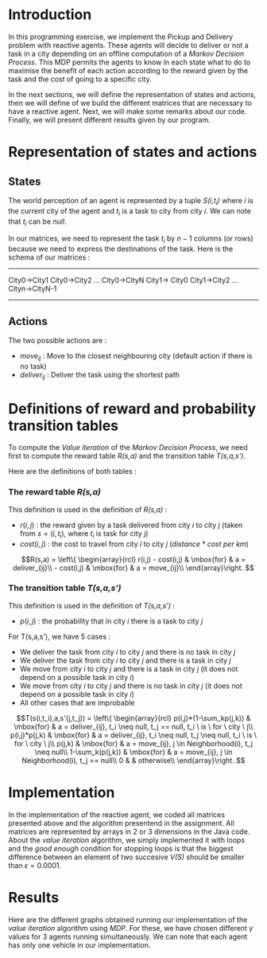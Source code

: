 # Introduction

In this programming exercise, we implement the Pickup and Delivery problem with reactive agents. These agents will decide to deliver or not a task in a city depending on an offline computation of a *Markov Decision Process*. This MDP permits the agents to know in each state what to do to maximise the benefit of each action according to the reward given by the task and the cost of going to a specific city.

In the next sections, we will define the representation of states and actions, then we will define of we build the different matrices that are necessary to have a reactive agent. Next, we will make some remarks about our code. Finally, we will present different results given by our program.

# Representation of states and actions

## States

The world perception of an agent is represented by a tuple *S(i,$t_i$)* where *i* is the current city of the agent and $t_i$ is a task to city from city *i*. We can note that $t_i$ can be *null*.

In our matrices, we need to represent the task $t_i$ by $n-1$ columns (or rows) because we need to express the destinations of the task. Here is the schema of our matrices :

----------------------------------------------------------------------------------------
City0$\rightarrow$City1 City0$\rightarrow$City2 ... City0$\rightarrow$CityN City1$\rightarrow$ City0 City1$\rightarrow$City2 ... Cityn$\rightarrow$CityN-1
-------------- ------------ --- ------------ ------------- ------------ --- ------------

## Actions
The two possible actions are :

- $move_{ij}$ : Move to the closest neighbouring city (default action if there is no task)
- $deliver_{ij}$ : Deliver the task using the shortest path

# Definitions of reward and probability transition tables

To compute the *Value iteration* of the *Markov Decision Process*, we need first to compute the reward table *R(s,a)* and the transition table *T(s,a,s')*.

Here are the definitions of both tables :

### The reward table *R(s,a)*

This definition is used in the definition of *R(s,a)* :

- $r(i,j)$ : the reward given by a task delivered from city *i* to city *j* (taken from $s=(i,t_i)$, where $t_i$ is task for city *j*)
- $cost(i,j)$ : the cost to travel from city *i* to city *j* ($distance * cost \ per \ km$)


$$R(s,a) =
\left\{
  \begin{array}{rcl}
    r(i,j) - cost(i,j) & \mbox{for} & a = deliver_{ij}\\
    - cost(i,j) & \mbox{for} & a = move_{ij}\\
  \end{array}\right.
$$

### The transition table *T(s,a,s')*

This definition is used in the definition of *T(s,a,s')* :

- $p(i,j)$ : the probability that in city *i* there is a task to city *j*

For T(s,a,s'), we have 5 cases :

- We deliver the task from city *i* to city *j* and there is no task in city *j*
- We deliver the task from city *i* to city *j* and there is a task in city *j*
- We move from city *i* to city *j* and there is a task in city *j* (it does not depend on a possible task in city *i*)
- We move from city *i* to city *j* and there is no task in city *j* (it does not depend on a possible task in city *i*)
- All other cases that are improbable


$$T(s(i,t_i),a,s'(j,t_j)) =
\left\{
  \begin{array}{rcl}
    p(i,j)*(1-\sum_kp(j,k)) & \mbox{for} & a = deliver_{ij}, t_i \neq null, t_j == null, t_i \ is \ for \ city \ j\\
    p(i,j)*p(j,k) & \mbox{for} & a = deliver_{ij}, t_i \neq null, t_j \neq null, t_i \ is \ for \ city \ j\\
    p(j,k) & \mbox{for} & a = move_{ij}, j \in Neighborhood(i), t_j \neq null\\
    1-\sum_k(p(j,k)) & \mbox{for} & a = move_{ij}, j \in Neighborhood(i), t_j == null\\
    0 & & otherwise\\
  \end{array}\right.
$$

# Implementation

In the implementation of the reactive agent, we coded all matrices presented above and the algorithm presentend in the assignment. All matrices are represented by arrays in 2 or 3 dimensions in the Java code. About the *value iteration* algorithm, we simply implemented it with loops and the *good enough* condition for stopping loops is that the biggest difference between an element of two succesive *V(S)* should be smaller than $\epsilon=0.0001$.

# Results
Here are the different graphs obtained running our implementation of the *value iteration* algorithm using *MDP*. For these, we have chosen different $\gamma$ values for 3 agents running simultaneously. We can note that each agent has only one vehicle in our implementation.
